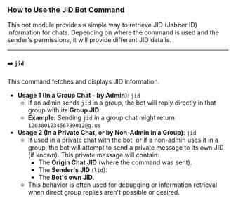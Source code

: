 ### How to Use the JID Bot Command

This bot module provides a simple way to retrieve JID (Jabber ID) information for chats. Depending on where the command is used and the sender's permissions, it will provide different JID details.


---

#### ➡️ `jid`

This command fetches and displays JID information.

* **Usage 1 (In a Group Chat - by Admin)**: `jid`
    * If an admin sends `jid` in a group, the bot will reply directly in that group with its **Group JID**.
    * **Example**: Sending `jid` in a group chat might return `120300123456789012@g.us`
* **Usage 2 (In a Private Chat, or by Non-Admin in a Group)**: `jid`
    * If used in a private chat with the bot, or if a non-admin uses it in a group, the bot will attempt to send a private message to its own JID (if known). This private message will contain:
        * The **Origin Chat JID** (where the command was sent).
        * The **Sender's JID** (`lid`).
        * The **Bot's own JID**.
    * This behavior is often used for debugging or information retrieval when direct group replies aren't possible or desired.
